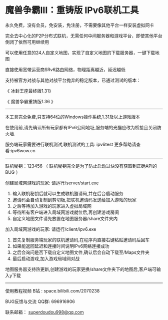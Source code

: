 # 魔兽争霸III：重铸版  IPv6联机工具

永久免费，没有会员，免安装，免注册，不需要像其他平台一样安装虚拟网卡

完全去中心化的P2P分布式联机，无需任何中间服务器和游戏平台，即使其他平台倒闭了依然可用继续用

可以使用任意的24人自定义地图，实现了自定义地图的下载服务器，一键下载地图

直接使用宽带运营商SRv6路由网络，物理距离越近，延迟越低

支持被官方对战与其他对战平台抛弃的稳定版本，已通过测试的版本：

《 冰封王座最终版1.31》  

《 魔兽争霸重铸版1.36 》 

----------------------------------------------------

本工具完全免费,只支持64位的Windows操作系统,1.31及以上游戏版本

在使用前,请先确认所有玩家都有IPv6公网地址,服务端的光猫应改为桥接且关闭防火墙.

服务端玩家需要进行联机测试,联机测试的工具: ipv6test 更多帮助请查看:ipv6wow.cn

---------------------------------------------------------

联机秘钥：123456   （ 联机秘钥完全是为了防止启动过快没有获取到正确API的BUG ）

创建局域网游戏的玩家: 请运行/server/start.exe

1. 输入联机秘钥后就可以生成联机邀请码,并在后台启动服务
2. 邀请码会自动复制到剪切板,把联机邀请码发送给加入游戏的玩家
3. 之后等待加入游戏的玩家进入虚拟局域网
4. 等待所有客户端进入局域网游戏就位后,再创建游戏房间
5. 自定义地图文件请先放置在地图服务器/share文件夹内

加入局域网游戏的玩家: 请运行/client/ipv6.exe

1. 首先复制服务端玩家的联机邀请码,在程序内直接右键粘贴邀请码后回车
2. 如果能返回延迟和连接时间说明IPv6网络连接成功
3. 之后会询问是否下载自定义地图文件,确认后会自动下载至/Maps文件夹
4. 最后启动游戏,加入游戏局域网对战

地图服务器支持热更新,创建游戏的玩家更换/share文件夹下的地图后,客户端可输入y下载

---------------------------------------------------------

使用教程视频  B站 : space.bilibili.com/2070238

BUG反馈与交流 QQ群: 696916906

联系邮箱： superdoudou998@qq.com
